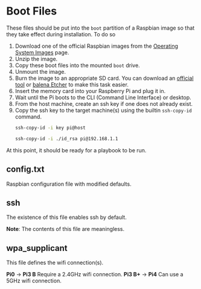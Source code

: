 # Boot Files #
These files should be put into the `boot` partition of a Raspbian image so that they take effect during installation. To do so
1.  Download one of the official Raspbian images from the [Operating System Images](https://www.raspberrypi.org/software/operating-systems/) page.
2.  Unzip the image.
3.  Copy these boot files into the mounted `boot` drive.
4.  Unmount the image.
5.  Burn the image to an appropriate SD card. You can download an [official tool](https://www.raspberrypi.org/software/) or [balena Etcher](https://www.balena.io/etcher/) to make this task easier.
6.  Insert the memory card into your Raspberry Pi and plug it in.
7.  Wait until the Pi boots to the CLI (Command Line Interface) or desktop.
9.  From the host machine, create an ssh key if one does not already exist.
10. Copy the ssh key to the target machine(s) using the builtin `ssh-copy-id` command.
    ```bash
    ssh-copy-id -i key pi@host
    ```
    ```bash
    ssh-copy-id -i ./id_rsa pi@192.168.1.1
    ```

At this point, it should be ready for a playbook to be run.

## config.txt ##
Raspbian configuration file with modified defaults.

## ssh ##
The existence of this file enables ssh by default.

**Note**: The contents of this file are meaningless.

## wpa_supplicant ##
This file defines the wifi connection(s).

**Pi0** -> **Pi3 B** Require a 2.4GHz wifi connection.
**Pi3 B+** -> **Pi4** Can use a 5GHz wifi connection.
